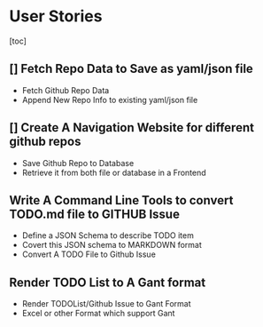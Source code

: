 # User Stories

[toc]

## [] Fetch Repo Data to Save as yaml/json file

- Fetch Github Repo Data
- Append New Repo Info to existing yaml/json file

## [] Create A Navigation Website for different github repos

- Save Github Repo to Database
- Retrieve it from both file or database in a Frontend

## Write A Command Line Tools to convert TODO.md file to GITHUB Issue

- Define a JSON Schema to describe TODO item
- Covert this JSON schema to MARKDOWN format  
- Convert A TODO File to Github Issue

## Render TODO List to A Gant format 

- Render TODOList/Github Issue to Gant Format
- Excel or other Format which support Gant
